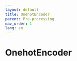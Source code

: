 ```yaml
---
layout: default
title: OnehotEncoder
parent: Pre-processing
nav_order: 1
lang: en
---
```


# OnehotEncoder